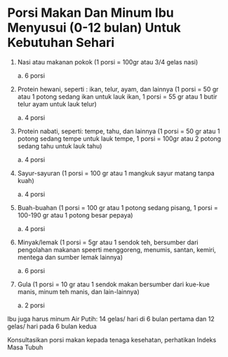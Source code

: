 # Porsi Makan Dan Minum Ibu Menyusui (0-12 bulan) Untuk Kebutuhan Sehari

1. Nasi atau makanan pokok (1 porsi = 100gr atau 3/4 gelas nasi)

    a. 6 porsi
    
2. Protein hewani, seperti : ikan, telur, ayam, dan lainnya (1 porsi = 50 gr atau 1 potong sedang ikan untuk lauk ikan, 1 porsi = 55 gr atau 1 butir telur ayam untuk lauk telur)

    a. 4 porsi 

3. Protein nabati, seperti: tempe, tahu, dan lainnya (1 porsi = 50 gr atau 1 potong sedang tempe untuk lauk tempe, 1 porsi = 100gr atau 2 potong sedang tahu untuk lauk tahu)

    a. 4 porsi

4. Sayur-sayuran (1 porsi = 100 gr atau 1 mangkuk sayur matang tanpa kuah)

    a. 4 porsi

5. Buah-buahan (1 porsi = 100 gr atau 1 potong sedang pisang, 1 porsi = 100-190 gr atau 1 potong besar pepaya)

    a. 4 porsi

6. Minyak/lemak (1 porsi = 5gr atau 1 sendok teh, bersumber dari pengolahan makanan speerti menggoreng, menumis, santan, kemiri, mentega dan sumber lemak lainnya)

    a. 6 porsi

7. Gula (1 porsi = 10 gr atau 1 sendok makan bersumber dari kue-kue manis, minum teh manis, dan lain-lainnya)
    
    a. 2 porsi

Ibu juga harus minum Air Putih: 14 gelas/ hari di 6 bulan pertama dan 12 gelas/ hari pada 6 bulan kedua

Konsultasikan porsi makan kepada tenaga kesehatan, perhatikan Indeks Masa Tubuh
